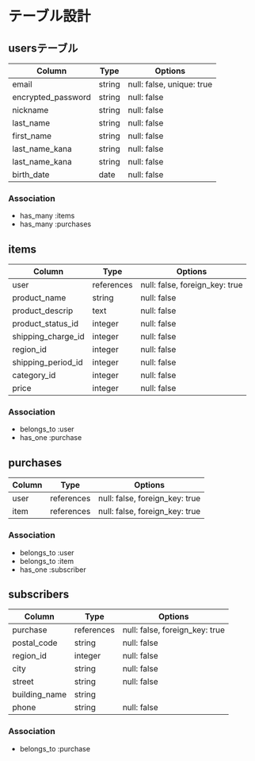 # テーブル設計

## usersテーブル

| Column             | Type   | Options                   |
|------------------- | ------ | ------------------------- |
| email              | string | null: false, unique: true | 
| encrypted_password | string | null: false               |
| nickname           | string | null: false               |
| last_name          | string | null: false               |
| first_name         | string | null: false               |
| last_name_kana     | string | null: false               |
| last_name_kana     | string | null: false               |
| birth_date         | date   | null: false               |

### Association

- has_many :items
- has_many :purchases

## items

| Column              | Type          | Options                        |
|-------------------- | ------------- | ------------------------------ |
| user                | references    | null: false, foreign_key: true | 
| product_name        | string        | null: false                    |
| product_descrip     | text          | null: false                    |
| product_status_id    | integer       | null: false                    |
| shipping_charge_id  | integer       | null: false                    |
| region_id           | integer       | null: false                    |
| shipping_period_id  | integer       | null: false                    |
| category_id         | integer       | null: false                    |
| price               | integer       | null: false                    |

### Association

- belongs_to :user
- has_one :purchase

## purchases

| Column      | Type       | Options                        |
|------------ | ---------- | ------------------------------ |
| user        | references | null: false, foreign_key: true |
| item        | references | null: false, foreign_key: true |

### Association

- belongs_to :user
- belongs_to :item
- has_one :subscriber

## subscribers

| Column          | Type          | Options                        |
|---------------- | ------------- | ------------------------------ |
| purchase        | references    | null: false, foreign_key: true |
| postal_code     | string        | null: false                    |
| region_id       | integer       | null: false                    |
| city            | string        | null: false                    |
| street          | string        | null: false                    |
| building_name   | string        |                                |
| phone           | string        | null: false                    |


### Association

- belongs_to :purchase
